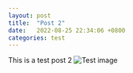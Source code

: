 ```yaml
---
layout: post
title:  "Post 2"
date:   2022-08-25 22:34:06 +0800
categories: test
---
```

This is a test post 2
![Test image](/assets/image.webp)